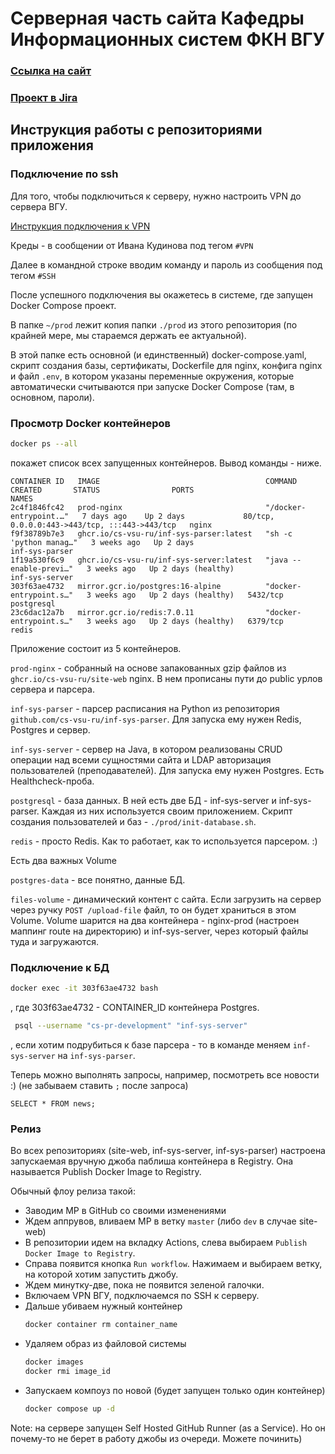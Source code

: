 # Серверная часть сайта Кафедры Информационных систем ФКН ВГУ

### [Ссылка на сайт](https://www.cs.vsu.ru/is)

### [Проект в Jira](https://krystall.atlassian.net/jira/software/projects/ISAPP/boards/2)

## Инструкция работы с репозиториями приложения

### Подключение по ssh

Для того, чтобы подключиться к серверу, нужно настроить VPN до сервера ВГУ.

[Инструкция подключения к VPN](https://noc.vsu.ru/support/vpn.html)

Креды - в сообщении от Ивана Кудинова под тегом `#VPN`

Далее в командной строке вводим команду и пароль из сообщения под тегом `#SSH`

После успешного подключения вы окажетесь в системе, где запущен Docker Compose проект.

В папке `~/prod` лежит копия папки `./prod` из этого репозитория (по крайней мере, мы стараемся держать ее актуальной).

В этой папке есть основной (и единственный) docker-compose.yaml, скрипт создания базы, сертификаты, Dockerfile для nginx, конфига nginx и файл `.env`, в котором указаны переменные окружения, которые автоматически считываются при запуске Docker Compose (там, в основном, пароли).

### Просмотр Docker контейнеров

```bash
docker ps --all
```
покажет список всех запущенных контейнеров. Вывод команды - ниже.

```
CONTAINER ID   IMAGE                                     COMMAND                  CREATED       STATUS                PORTS                                           NAMES
2c4f1846fc42   prod-nginx                                "/docker-entrypoint.…"   7 days ago    Up 2 days             80/tcp, 0.0.0.0:443->443/tcp, :::443->443/tcp   nginx
f9f38789b7e3   ghcr.io/cs-vsu-ru/inf-sys-parser:latest   "sh -c 'python manag…"   3 weeks ago   Up 2 days                                                             inf-sys-parser
1f19a530f6c9   ghcr.io/cs-vsu-ru/inf-sys-server:latest   "java --enable-previ…"   3 weeks ago   Up 2 days (healthy)                                                   inf-sys-server
303f63ae4732   mirror.gcr.io/postgres:16-alpine          "docker-entrypoint.s…"   3 weeks ago   Up 2 days (healthy)   5432/tcp                                        postgresql
23c6dac12a7b   mirror.gcr.io/redis:7.0.11                "docker-entrypoint.s…"   3 weeks ago   Up 2 days (healthy)   6379/tcp                                        redis
```

Приложение состоит из 5 контейнеров.

`prod-nginx` - собранный на основе запакованных gzip файлов из `ghcr.io/cs-vsu-ru/site-web` nginx. В нем прописаны пути до public урлов сервера и парсера.

`inf-sys-parser` - парсер расписания на Python из репозитория `github.com/cs-vsu-ru/inf-sys-parser`. Для запуска ему нужен Redis, Postgres и сервер.

`inf-sys-server` - сервер на Java, в котором реализованы CRUD операции над всеми сущностями сайта и LDAP авторизация пользователей (преподавателей). Для запуска ему нужен Postgres. Есть Healthcheck-проба.

`postgresql` - база данных. В ней есть две БД - inf-sys-server и inf-sys-parser. Каждая из них используется своим приложением. Скрипт создания пользователей и баз - `./prod/init-database.sh`.

`redis` - просто Redis. Как то работает, как то используется парсером. :)

Есть два важных Volume

`postgres-data` - все понятно, данные БД.

`files-volume` - динамический контент с сайта. Если загрузить на сервер через ручку `POST /upload-file` файл, то он будет храниться в этом Volume. Volume шарится на два контейнера - nginx-prod (настроен маппинг route на директорию) и inf-sys-server, через который файлы туда и загружаются. 

### Подключение к БД

```bash
docker exec -it 303f63ae4732 bash
```
, где 303f63ae4732 - CONTAINER_ID контейнера Postgres.

```bash
 psql --username "cs-pr-development" "inf-sys-server"
```
, если хотим подрубиться к базе парсера - то в команде меняем `inf-sys-server` на `inf-sys-parser`.

Теперь можно выполнять запросы, например, посмотреть все новости :) (не забываем ставить `;` после запроса)
```postgresql
SELECT * FROM news;
```

### Релиз

Во всех репозиториях (site-web, inf-sys-server, inf-sys-parser) настроена запускаемая вручную джоба паблиша контейнера в Registry. Она называется Publish Docker Image to Registry.

Обычный флоу релиза такой:

- Заводим МР в GitHub со своими изменениями
- Ждем аппрувов, вливаем МР в ветку `master` (либо `dev` в случае site-web)
- В репозитории идем на вкладку Actions, слева выбираем `Publish Docker Image to Registry`.
- Справа появится кнопка `Run workflow`. Нажимаем и выбираем ветку, на которой хотим запустить джобу.
- Ждем минутку-две, пока не появится зеленой галочки.
- Включаем VPN ВГУ, подключаемся по SSH к серверу.
- Дальше убиваем нужный контейнер 
    ```bash 
    docker container rm container_name
    ```
- Удаляем образ из файловой системы
    ```bash 
    docker images
    docker rmi image_id
    ```
- Запускаем компоуз по новой (будет запущен только один контейнер)
    ```bash 
    docker compose up -d
    ```

Note: на сервере запущен Self Hosted GitHub Runner (as a Service). Но он почему-то не берет в работу джобы из очереди. Можете починить)